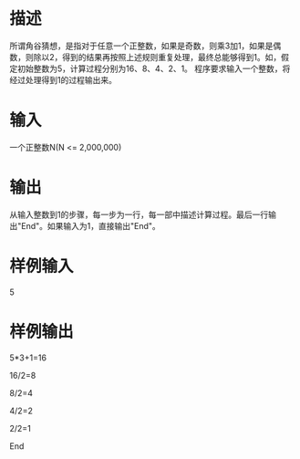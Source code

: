 # 描述
所谓角谷猜想，是指对于任意一个正整数，如果是奇数，则乘3加1，如果是偶数，则除以2，得到的结果再按照上述规则重复处理，最终总能够得到1。如，假定初始整数为5，计算过程分别为16、8、4、2、1。
程序要求输入一个整数，将经过处理得到1的过程输出来。

# 输入
一个正整数N(N <= 2,000,000)
# 输出
从输入整数到1的步骤，每一步为一行，每一部中描述计算过程。最后一行输出"End"。如果输入为1，直接输出"End"。
# 样例输入
5
# 样例输出
5*3+1=16


16/2=8


8/2=4


4/2=2


2/2=1


End
